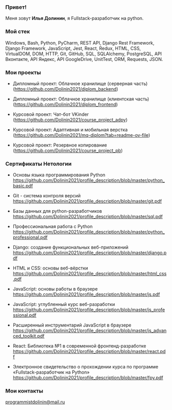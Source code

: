 ### Привет!

Меня зовут <b>Илья Долинин</b>, я Fullstack-разработчик на python.

### Мой стек

Windows, Bash, Python, PyCharm, REST API, Django Rest Framework, Django Framework, JavaScript, Jest, React, Redux, HTML, CSS, VirtualDOM, DOM, HTTP, Git, GitHub, SQL, SQLAlchemy, PostgreSQL, API Вконтакте, API Яндекс, API GoogleDrive, UnitTest, ORM, Requests, JSON.

### Мои проекты

- Дипломный проект: Облачное хранилище (серверная часть) (https://github.com/Dolinin2021/diplom_backend)

- Дипломный проект: Облачное хранилище (клиентская часть) (https://github.com/Dolinin2021/diplom_frontend)

- Курсовой проект: Чат-бот VKinder (https://github.com/Dolinin2021/course_project_adpy)

- Курсовой проект: Адаптивная и мобильная верстка (https://github.com/Dolinin2021/mq-diplom?tab=readme-ov-file)

- Курсовой проект: Резервное копирование (https://github.com/Dolinin2021/course_project_pb)

### Сертификаты Нетологии

- Основы языка программирования Python https://github.com/Dolinin2021/profile_description/blob/master/python_basic.pdf
  
- Git - система контроля версий https://github.com/Dolinin2021/profile_description/blob/master/git.pdf
  
- Базы данных для python-разработчиков https://github.com/Dolinin2021/profile_description/blob/master/sql.pdf
  
- Профессиональная работа с Python https://github.com/Dolinin2021/profile_description/blob/master/python_professional.pdf
  
- Django: создание функциональных веб-приложений https://github.com/Dolinin2021/profile_description/blob/master/django.pdf
  
- HTML и CSS: основы веб-вёрстки https://github.com/Dolinin2021/profile_description/blob/master/html_css.pdf
  
- JavaScript: основы работы в браузере https://github.com/Dolinin2021/profile_description/blob/master/js.pdf
  
- JavaScript: углубленный курс веб-разработки https://github.com/Dolinin2021/profile_description/blob/master/js_professional.pdf
  
- Расширенный инструментарий JavaScript в браузере https://github.com/Dolinin2021/profile_description/blob/master/js_advanced_toolkit.pdf
  
- React: Библиотека №1 в современной фронтенд-разработке https://github.com/Dolinin2021/profile_description/blob/master/react.pdf
  
- Электронное свидетельство о прохождении курса по программе «Fullstack-разработчик на Python» https://github.com/Dolinin2021/profile_description/blob/master/fpy.pdf

### Мои контакты
programmistdolinin@mail.ru

